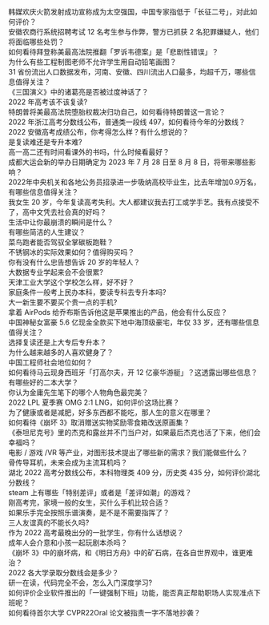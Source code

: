 韩媒欢庆火箭发射成功宣称成为太空强国，中国专家指低于「长征二号」，对此如何评价？  
安徽农商行系统招聘考试 12 名考生参与作弊，警方已抓获 2 名犯罪嫌疑人，他们将面临哪些处罚？  
如何看待拜登称美最高法院推翻「罗诉韦德案」是「悲剧性错误」？  
为什么有些工程制图老师不允许学生用自动铅笔画图？  
31 省份流出人口数据发布，河南、安徽、四川流出人口最多，均超千万，哪些信息值得关注？  
《三国演义》中的诸葛亮是否被过度神话了？  
2022 年高考该不该复读?  
特朗普将美最高法院堕胎权裁决归功自己，如何看待特朗普这一言论？  
2022 年浙江高考分数线公布，普通类一段线 497，如何看待今年的分数线？  
2022 安徽高考成绩公布，你考得怎么样？有什么想说的？  
是复读难还是专升本难?  
高一高二还有时间看课外的书吗，什么时候看最好？  
成都大运会新的举办日期确定为 2023 年 7 月 28 日至 8 月 8 日，将带来哪些影响？  
2022年中央机关和各地公务员招录进一步吸纳高校毕业生，比去年增加0.9万名，有哪些信息值得关注？  
我女生 20 岁，今年复读高考失利。大人都建议我去打工或学手艺。我有点接受不了，高中文凭去社会真的好吗？  
生活中让你最崩溃的瞬间是什么？  
有哪些简洁的人生建议？  
菜鸟跑者能否驾驭全掌碳板跑鞋？  
不锈钢冰的实际效果如何？值得购买吗？  
你有没有什么忠告想告诉 20 岁的年轻人？  
大数据专业学起来会不会很累?  
天津工业大学这个学校怎么样，好不好？  
家庭条件一般考上民办本科，要读专科去专升本吗?  
大一新生要不要买个贵一点的手机?  
拿着 AirPods 给乔布斯告诉他这是苹果推出的产品，他会有什么反应？  
中国神秘女富豪 5.6 亿现金全款买下地中海顶级豪宅，年仅 33 岁，还有哪些信息值得关注？  
选择复读还是上大专后专升本？  
为什么越来越多的人喜欢健身了？  
中国工程师社会地位如何？  
如何看待马云现身西班牙「打高尔夫，开 12 亿豪华游艇」？这透露出哪些信息？  
有哪些好的二本大学？  
你认为金庸先生笔下的哪个人物角色最完美？  
2022 LPL 夏季赛 OMG 2:1 LNG，如何评价这场比赛？  
为了健康或者是减肥，好多东西都不能吃，那人生的意义在哪里？  
如何看待《崩坏 3》取消赠送实物奖励零食箱改送原画集？  
《泰坦尼克号》里的杰克和露丝并不门当户对，如果最后杰克也活了下来，他们会幸福吗？  
电影 / 游戏 /VR 等产业，对图形技术提出了哪些新的需求？我们能做些什么？  
骨传导耳机，未来会成为主流耳机吗？  
湖北 2022 高考分数线公布，本科物理类 409 分，历史类 435 分，如何评价湖北分数线？  
steam 上有哪些「特别差评」或者是「差评如潮」的游戏？  
刚高考完，家境一般的女生，买什么手机比较合适？  
如果乐手完全按照乐谱演奏，是不是不需要指挥了？  
三人友谊真的不能长久吗?  
作为 2022 高考最晚出分的一批学生，你有什么话想说？  
成年人会介意和小孩一起玩剧本杀吗？  
《崩坏 3》中的崩坏病，和《明日方舟》中的矿石病，在各自世界观中，谁更难治？  
2022 各大学录取分数线会是多少？  
研一在读，代码完全不会，怎么入门深度学习?  
如何评价企业软件推出的「一键强制下班」功能，能否真正帮助职场人实现准点下班呢？  
如何看待首尔大学 CVPR22Oral 论文被指责一字不落地抄袭？  
